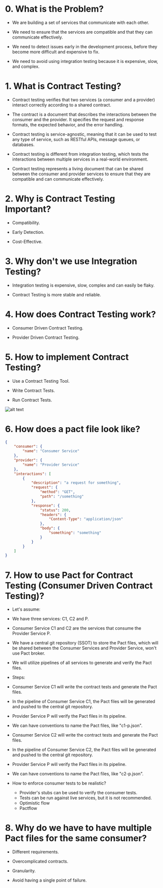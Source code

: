 
#  0. What is the Problem?

-  We  are  building  a  set  of  services  that  communicate  with  each  other.

-  We  need  to  ensure  that  the  services  are  compatible  and  that  they  can  communicate  effectively.

-  We  need  to  detect  issues  early  in  the  development  process, before  they  become  more  difficult  and  expensive  to  fix.

-  We  need  to  avoid  using  integration  testing  because  it  is  expensive, slow, and  complex.

  

#  1. What  is  Contract  Testing?
- Contract testing verifies that two services (a consumer and a provider) interact correctly according to a shared contract.

- The contract is a document that describes the interactions between the consumer and the provider. It specifies the request and response formats, the expected behavior, and the error handling.

- Contract testing is service-agnostic, meaning that it can be used to test any type of service, such as RESTful APIs, message queues, or databases.

- Contract testing is different from integration testing, which tests the interactions between multiple services in a real-world environment.

- Contract testing represents a living document that can be shared between the consumer and provider services to ensure that they are compatible and can communicate effectively.

  

#  2. Why  is  Contract  Testing  Important?

-  Compatibility.

-  Early  Detection.

-  Cost-Effective.

  

#  3. Why  don't  we  use  Integration  Testing?

-  Integration  testing  is  expensive, slow, complex  and  can  easily  be  flaky.

-  Contract  Testing  is  more  stable  and  reliable.

  

#  4. How  does  Contract  Testing  work?

-  Consumer  Driven  Contract  Testing.

-  Provider  Driven  Contract  Testing.

  

#  5. How  to  implement  Contract  Testing?

-  Use  a  Contract  Testing  Tool.

-  Write  Contract  Tests.

-  Run  Contract  Tests.

![alt text](https://docs.pact.io/img/how-pact-works/summary.png "Title")

  

#  6. How  does  a  pact  file  look  like?
```json
{
    "consumer": {
        "name": "Consumer Service"
    },
    "provider": {
        "name": "Provider Service"
    },
    "interactions": [
        {
            "description": "a request for something",
            "request": {
                "method": "GET",
                "path": "/something"
            },
            "response": {
                "status": 200,
                "headers": {
                    "Content-Type": "application/json"
                },
                "body": {
                    "something": "something"
                }
            }
        }
    ]
}
```
  

#  7. How to use Pact for Contract Testing (Consumer Driven Contract Testing)?

-  Let's assume:

-  We  have  three  services: C1, C2  and  P.

-  Consumer  Service  C1  and  C2  are  the  services  that  consume  the  Provider  Service  P.

-  We  have  a  central  git  repository (SSOT) to  store  the  Pact  files, which  will  be  shared  between  the  Consumer  Services  and  Provider  Service, won't use Pact broker.

-  We  will  utilize  pipelines  of  all  services  to  generate  and  verify  the  Pact  files.

-  Steps:

-  Consumer  Service  C1  will  write  the  contract  tests  and  generate  the  Pact  files.

-  In  the  pipeline  of  Consumer  Service  C1, the  Pact  files  will  be  generated  and  pushed  to  the  central  git  repository.

-  Provider  Service  P  will  verify  the  Pact  files  in  its  pipeline.

-  We  can  have  conventions  to  name  the  Pact  files, like  "c1-p.json".

-  Consumer  Service  C2  will  write  the  contract  tests  and  generate  the  Pact  files.

-  In  the  pipeline  of  Consumer  Service  C2, the  Pact  files  will  be  generated  and  pushed  to  the  central  git  repository.

-  Provider  Service  P  will  verify  the  Pact  files  in  its  pipeline.

-  We  can  have  conventions  to  name  the  Pact  files, like  "c2-p.json".

-  How  to  enforce  consumer  tests  to  be  realistic?

	-  Provider's stubs can be used to verify the consumer tests.
	-  Tests  can  be  run  against  live  services, but  it  is  not  recommended.
	- Optimistic flow
	- Pactflow

  

#  8. Why do we have to have multiple Pact files for the same consumer?

-  Different  requirements.

-  Overcomplicated  contracts.

-  Granularity.

-  Avoid  having  a  single  point  of  failure.